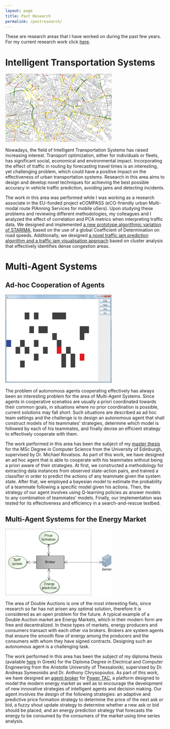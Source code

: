```yaml
---
layout: page
title: Past Research
permalink: /pastresearch/
---
```


These are research areas that I have worked on during the past few years.
For my current research work click <a href="/research/">here</a>.

<h1>Intelligent Transportation Systems</h1>
<img class="alignleft" src="/images/traffic.png" style="width: 335px;"/>

<p>Nowadays, the field of Intelligent Transportation Systems has raised increasing interest. Transport optimization, either for individuals or fleets, has significant social, economical and environmental impact. Incorporating the effect of traffic in routing by forecasting travel times is an interesting, yet challenging problem, which could have a positive impact on the effectiveness of urban transportation systems. Research in this area aims to design and develop novel techniques for achieving the best possible accuracy in vehicle traffic prediction, avoiding jams and detecting incidents.</p>

<p>The work in this area was performed while I was working as a research associate in the EU-funded project eCOMPASS (eCO-friendly urban Multi-modal route PlAnning Services for mobile uSers). Upon studying these problems and reviewing different methodologies, my colleagues and I analyzed the effect of correlation and PCA metrics when interpreting traffic data. We designed and implemented <a target="_blank" href="http://ieeexplore.ieee.org/document/6728266/">a new prototype algorithmic variation of STARIMA</a>, based on the use of a global Coefficient of Determination on road speeds. Additionally, we designed <a target="_blank" href="https://trid.trb.org/view.aspx?id=1316918">a novel traffic jam prediction algorithm and a traffic jam visualisation approach</a> based on cluster analysis that effectively identifies dense congestion areas.</p>


<h1>Multi-Agent Systems</h1>
<h2>Ad-hoc Cooperation of Agents</h2>
<img class="alignright" src="/images/adhocagents.png" style="width: 335px;"/>

<p>The problem of autonomous agents cooperating effectively has always been an interesting problem for the area of Multi-Agent Systems. Since agents in cooperative scenatios are usually a priori coordinated towards their common goals, in situations where no prior coordination is possible, current solutions may fall short. Such situations are described as ad hoc team settings and the challenge is to design an autonomous agent that shall construct models of his teammates' strategies, determine which model is followed by each of his teammates, and finally devise an efficient strategy to effectively cooperate with them.</p>

<p>The work performed in this area has been the subject of my <a target="_blank" href="/files/AdhocTeamFormation.pdf">master thesis</a> for the MSc Degree in Computer Science from the University of Edinburgh, supervised by Dr. Michael Rovatsos. As part of this work, we have designed an ad hoc agent that is able to cooperate with his teammates without being a priori aware of their strategies. At first, we constructed a methodology for extracting data instances from observed state-action pairs, and trained a classifier in order to predict the actions of any teammate given the system state. After that, we employed a bayesian model to estimate the probability of a teammate following a specific model given his actions. Then, the strategy of our agent involves using Q-learning policies as answer models to any combination of teammates' models. Finally, our implementation was tested for its effectiveness and efficiency in a search-and-rescue testbed.</p>

<h2>Multi-Agent Systems for the Energy Market</h2>
<img class="alignleft" src="/images/energyagent.png" style="width: 335px;"/>

<p>The area of Double Auctions is one of the most interesting fiels, since research so far has not arisen any optimal solution, therefore it is considered as an open problem for the future. A typical example of a Double Auction market are Energy Markets, which in their modern form are free and decentralized. In these types of markets, energy producers and consumers transact with each other via brokers. Brokers are system agents that ensure the smooth flow of energy among the producers and the consumers with whom they have signed contracts. Designing such an autonomous agent is a challenging task.</p>

<p>The work performed in this area has been the subject of my diploma thesis (available <a target="_blank" href="/files/AuctionEnergyMarket.pdf">here</a> in Greek) for the Diploma Degree in Electrical and Computer Engineering from the Aristotle University of Thessaloniki, supervised by Dr. Andreas Symeonidis and Dr. Anthony Chrysopoulos. As part of this work, we have designed an <a target="_blank" href="http://link.springer.com/chapter/10.1007/978-3-642-40864-9_3">agent-broker</a> for <a target="_blank" href="http://www.powertac.org/">Power TAC</a>, a platform designed to model the modern energy market as well as to encourage the development of new innovative strategies of intelligent agents and decision making. Our agent involves the design of the following strategies: an adaptive and predictive price formation strategy to determine the price of the next ask or bid, a fuzzy shout update strategy to determine whether a new ask or bid should be placed, and an energy prediction strategy that forecasts the energy to be consumed by the consumers of the market using time series analysis.</p>
